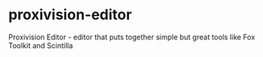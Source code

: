 # proxivision-editor
Proxivision Editor - editor that puts together simple but great tools like Fox Toolkit and Scintilla
